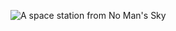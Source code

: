 ![A space station from No Man's Sky](https://static.wikia.nocookie.net/nomanssky_gamepedia/images/7/76/Strom-Perth_ei%27Folr_Space_Station.png)
